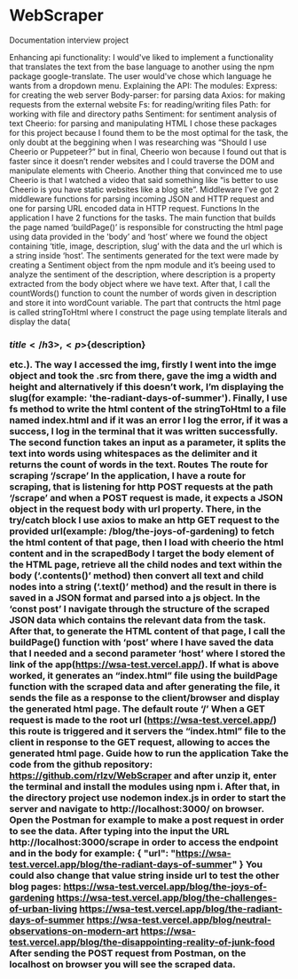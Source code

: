 # WebScraper
Documentation interview project

Enhancing api functionality:
I would've liked to implement a functionality that translates the text from the
base language to another using the npm package google-translate.
The user would've chose which language he wants from a dropdown menu.
Explaining the API:
The modules:
Express: for creating the web server
Body-parser: for parsing data
Axios: for making requests from the external website
Fs: for reading/writing files
Path: for working with file and directory paths
Sentiment: for sentiment analysis of text
Cheerio: for parsing and manipulating HTML
I chose these packages for this project because I found them to be the most
optimal for the task, the only doubt at the beggining when I was researching
was “Should I use Cheerio or Puppeteer?” but in final, Cheerio won because I
found out that is faster since it doesn’t render websites and I could traverse the
DOM and manipulate elements with Cheerio. Another thing that convinced me
to use Cheerio is that I watched a video that said something like “is better to use
Cheerio is you have static websites like a blog site”.
Middleware
 I’ve got 2 middleware functions for parsing incoming JSON and HTTP request
and one for parsing URL encoded data in HTTP request.
Functions
In the application I have 2 functions for the tasks.
The main function that builds the page named ‘buildPage()’ is responsible for
constructing the html page using data provided in the 'body’ and ‘host’ where
we found the object containing ‘title, image, description, slug’ with the data and
the url which is a string inside ‘host’. The sentiments generated for the text were
made by creating a Sentiment object from the npm module and it’s beeing used
to analyze the sentiment of the description, where description is a property
extracted from the body object where we have text. After that, I call the
countWords() function to count the number of words given in description and
store it into wordCount variable. The part that contructs the html page is called
stringToHtml where I construct the page using template literals and display the
data(<h3>${title}</h3>, <p>${description}</p> etc.). The way I accessed the
img, firstly I went into the imge object and took the .src from there, gave the
img a width and height and alternatively if this doesn’t work, I’m displaying the
slug(for example: 'the-radiant-days-of-summer'). Finally, I use fs method to
write the html content of the stringToHtml to a file named index.html and if it
was an error I log the error, if it was a success, I log in the terminal that it was
written successfully.
The second function takes an input as a parameter, it splits the text into words
using whitespaces as the delimiter and it returns the count of words in the text.
Routes
The route for scraping ‘/scrape’
 In the application, I have a route for scraping, that is listening for http POST
requests at the path ‘/scrape’ and when a POST request is made, it expects a
JSON object in the request body with url property. There, in the try/catch block
I use axios to make an http GET request to the provided url(example:
/blog/the-joys-of-gardening) to fetch the html content of that page, then I load
with cheerio the html content and in the scrapedBody I target the body element
of the HTML page, retrieve all the child nodes and text within the body
(‘.contents()’ method) then convert all text and child nodes into a string
(‘.text()’ method) and the result in there is saved in a JSON format and parsed
into a js object. In the ‘const post’ I navigate through the structure of the
scraped JSON data which contains the relevant data from the task. After that, to
generate the HTML content of that page, I call the buildPage() function with
‘post’ where I have saved the data that I needed and a second parameter ‘host’
where I stored the link of the app(https://wsa-test.vercel.app/). If what is
above worked, it generates an “index.html” file using the buildPage function
with the scraped data and after generating the file, it sends the file as a response
to the client/browser and display the generated html page.
The default route ‘/’
When a GET request is made to the root url (https://wsa-test.vercel.app/) this
route is triggered and it servers the “index.html” file to the client in response to
the GET request, allowing to acces the generated html page.
Guide how to run the application
Take the code from the github repository: https://github.com/rlzv/WebScraper
and after unzip it, enter the terminal and install the modules using npm i. After
that, in the directory project use nodemon index.js in order to start the server
and navigate to http://localhost:3000/ on browser.
Open the Postman for example to make a post request in order to see the data.
After typing into the input the URL http://localhost:3000/scrape in order to
access the endpoint and in the body for example:
{
 "url": "https://wsa-test.vercel.app/blog/the-radiant-days-of-summer"
}
You could also change that value string inside url to test the other blog pages:
https://wsa-test.vercel.app/blog/the-joys-of-gardening
https://wsa-test.vercel.app/blog/the-challenges-of-urban-living
https://wsa-test.vercel.app/blog/the-radiant-days-of-summer
https://wsa-test.vercel.app/blog/neutral-observations-on-modern-art
https://wsa-test.vercel.app/blog/the-disappointing-reality-of-junk-food
After sending the POST request from Postman, on the localhost on browser you
will see the scraped data.
